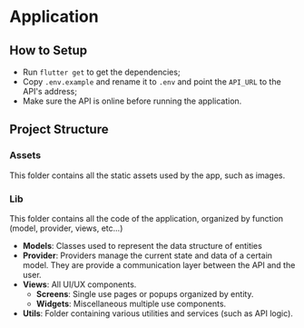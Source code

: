 # Application

## How to Setup

- Run ```flutter get``` to get the dependencies;
- Copy ```.env.example``` and rename it to ```.env``` and point the ```API_URL``` to the API's address;
- Make sure the API is online before running the application.

## Project Structure

### Assets

This folder contains all the static assets used by the app, such as images.

### Lib

This folder contains all the code of the application, organized by function (model, provider, views, etc...)

- **Models**: Classes used to represent the data structure of entities
- **Provider**: Providers manage the current state and data of a certain model. They are provide a communication layer between the API and the user.
- **Views**: All UI/UX components.
    - **Screens**: Single use pages or popups organized by entity.
    - **Widgets**: Miscellaneous multiple use components.
- **Utils**: Folder containing various utilities and services (such as API logic).